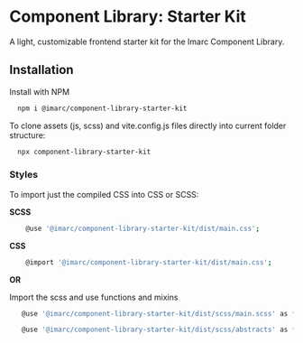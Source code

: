 
# Component Library: Starter Kit

A light, customizable frontend starter kit for the Imarc Component Library.


## Installation

Install with NPM

```bash
  npm i @imarc/component-library-starter-kit
```

To clone assets (js, scss) and vite.config.js files directly into current folder structure:

```bash
  npx component-library-starter-kit
```

### Styles

To import just the compiled CSS into CSS or SCSS:

__SCSS__

```bash
    @use '@imarc/component-library-starter-kit/dist/main.css';
```

__CSS__

```bash
    @import '@imarc/component-library-starter-kit/dist/main.css';
```

__OR__

Import the scss and use functions and mixins

```bash
   @use '@imarc/component-library-starter-kit/dist/scss/main.scss' as *;
```

```bash
   @use '@imarc/component-library-starter-kit/dist/scss/abstracts' as *;
```
